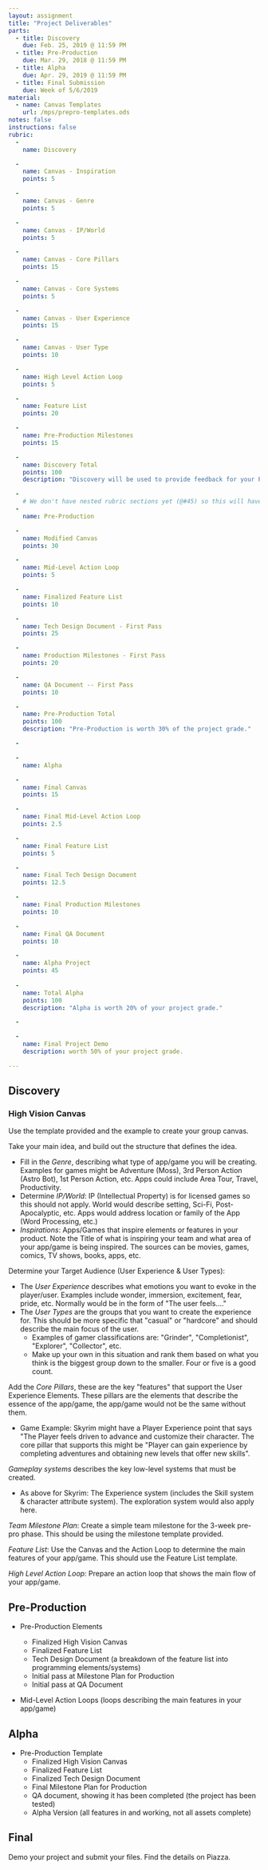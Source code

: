 ```yaml
---
layout: assignment
title: "Project Deliverables"
parts:
  - title: Discovery
    due: Feb. 25, 2019 @ 11:59 PM
  - title: Pre-Production
    due: Mar. 29, 2018 @ 11:59 PM
  - title: Alpha
    due: Apr. 29, 2019 @ 11:59 PM
  - title: Final Submission
    due: Week of 5/6/2019
material:
  - name: Canvas Templates
    url: /mps/prepro-templates.ods
notes: false
instructions: false
rubric:
  -
    name: Discovery

  -
    name: Canvas - Inspiration
    points: 5

  - 
    name: Canvas - Genre
    points: 5

  - 
    name: Canvas - IP/World
    points: 5

  - 
    name: Canvas - Core Pillars
    points: 15

  - 
    name: Canvas - Core Systems
    points: 5

  - 
    name: Canvas - User Experience
    points: 15

  - 
    name: Canvas - User Type
    points: 10

  - 
    name: High Level Action Loop
    points: 5

  - 
    name: Feature List
    points: 20

  - 
    name: Pre-Production Milestones
    points: 15

  -
    name: Discovery Total
    points: 100
    description: "Discovery will be used to provide feedback for your Pre-Production."

  -
    # We don't have nested rubric sections yet (@#45) so this will have to do.
  - 
    name: Pre-Production

  - 
    name: Modified Canvas
    points: 30

  - 
    name: Mid-Level Action Loop
    points: 5

  - 
    name: Finalized Feature List
    points: 10

  - 
    name: Tech Design Document - First Pass
    points: 25

  - 
    name: Production Milestones - First Pass
    points: 20

  - 
    name: QA Document -- First Pass
    points: 10

  -
    name: Pre-Production Total
    points: 100
    description: "Pre-Production is worth 30% of the project grade."

  - 

  - 
    name: Alpha

  - 
    name: Final Canvas
    points: 15

  - 
    name: Final Mid-Level Action Loop
    points: 2.5

  - 
    name: Final Feature List
    points: 5

  - 
    name: Final Tech Design Document
    points: 12.5

  - 
    name: Final Production Milestones
    points: 10

  - 
    name: Final QA Document
    points: 10

  - 
    name: Alpha Project
    points: 45
  
  - 
    name: Total Alpha
    points: 100
    description: "Alpha is worth 20% of your project grade."

  -

  - 
    name: Final Project Demo
    description: worth 50% of your project grade.

---
```


## Discovery

### High Vision Canvas

Use the template provided and the example to create your group canvas.

Take your main idea, and build out the structure that defines the idea.
- Fill in the *Genre*, describing what type of app/game you will be creating. Examples for
games might be Adventure (Moss), 3rd Person Action (Astro Bot), 1st Person Action, etc.
Apps could include Area Tour, Travel, Productivity.
- Determine *IP/World*: IP (Intellectual Property) is for licensed games so this should not apply. World would describe setting, Sci-Fi, Post-Apocalyptic, etc. Apps would address location or family of the App (Word Processing, etc.)
- *Inspirations*: Apps/Games that inspire elements or features in your product. Note the Title of what is inspiring your team and what area of your app/game is being inspired. The sources can be movies, games, comics, TV shows, books, apps, etc.

Determine your Target Audience (User Experience & User Types):
- The *User Experience* describes what emotions you want to evoke in the player/user. Examples include wonder, immersion, excitement, fear, pride, etc. Normally would be in the form of "The user feels...."
- The *User Types* are the groups that you want to create the experience for. This should be more specific that "casual" or "hardcore" and should describe the main focus of the user. 
  - Examples of gamer classifications are: "Grinder", "Completionist", "Explorer", "Collector", etc. 
  - Make up your own in this situation and rank them based on what you think is the biggest group down to the smaller. Four or five is a good count.

Add the *Core Pillars*, these are the key "features" that support the User Experience Elements. These pillars are the elements that describe the essence of the app/game, the app/game would not be the same without them.
- Game Example: Skyrim might have a Player Experience point that says "The Player feels driven to advance and customize their character. The core pillar that supports this might be "Player can gain experience by completing adventures and obtaining new levels that offer new skills". 

*Gameplay systems* describes the key low-level systems that must be created.
- As above for Skyrim: The Experience system (includes the Skill system &
character attribute system). The exploration system would also apply here.

*Team Milestone Plan*: Create a simple team milestone for the 3-week pre-pro phase. This should be using the milestone template provided.

*Feature List*: Use the Canvas and the Action Loop to determine the main features of your app/game. This should use the Feature List template.

*High Level Action Loop*: Prepare an action loop that shows the main flow of your app/game.

## Pre-Production

- Pre-Production Elements
  - Finalized High Vision Canvas
  - Finalized Feature List
  - Tech Design Document (a breakdown of the feature list into programming elements/systems)
  - Initial pass at Milestone Plan for Production
  - Initial pass at QA Document

- Mid-Level Action Loops (loops describing the main features in your app/game)

## Alpha

- Pre-Production Template
  - Finalized High Vision Canvas
  - Finalized Feature List
  - Finalized Tech Design Document
  - Final Milestone Plan for Production
  - QA document, showing it has been completed (the project has been tested)
  - Alpha Version (all features in and working, not all assets complete)

## Final

Demo your project and submit your files. Find the details on Piazza.
